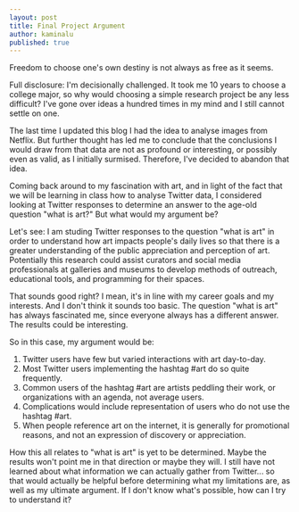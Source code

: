 ```yaml
---
layout: post
title: Final Project Argument
author: kaminalu
published: true
---
```


Freedom to choose one's own destiny is not always as free as it seems.

Full disclosure: I'm decisionally challenged.  It took me 10 years to choose a college major, so why would choosing a simple research project be any less difficult?  I've gone over ideas a hundred times in my mind and I still cannot settle on one.  

The last time I updated this blog I had the idea to analyse images from Netflix.  But further thought has led me to conclude that the conclusions I would draw from that data are not as profound or interesting, or possibly even as valid, as I initially surmised.  Therefore, I've decided to abandon that idea.

Coming back around to my fascination with art, and in light of the fact that we will be learning in class how to analyse Twitter data, I considered looking at Twitter responses to determine an answer to the age-old question "what is art?"  But what would my argument be?

Let's see: I am studing Twitter responses to the question "what is art" in order to understand how art impacts people's daily lives so that there is a greater understanding of the public appreciation and perception of art.  Potentially this research could assist curators and social media professionals at galleries and museums to develop methods of outreach, educational tools, and programming for their spaces.

That sounds good right?  I mean, it's in line with my career goals and my interests.  And I don't think it sounds too basic.  The question "what is art" has always fascinated me, since everyone always has a different answer.  The results could be interesting.

So in this case, my argument would be:
1. Twitter users have few but varied interactions with art day-to-day.
2. Most Twitter users implementing the hashtag #art do so quite frequently.
3. Common users of the hashtag #art are artists peddling their work, or organizations with an agenda, not average users.
4. Complications would include representation of users who do not use the hashtag #art.
5. When people reference art on the internet, it is generally for promotional reasons, and not an expression of discovery or appreciation.

How this all relates to "what is art" is yet to be determined.  Maybe the results won't point me in that direction or maybe they will.  I still have not learned about what information we can actually gather from Twitter... so that would actually be helpful before determining what my limitations are, as well as my ultimate argument.  If I don't know what's possible, how can I try to understand it?
